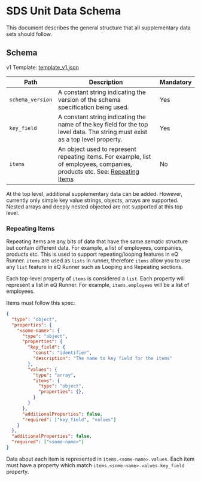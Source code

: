 # SDS Unit Data Schema

This document describes the general structure that all supplementary data sets should follow.

## Schema

v1 Template: [template_v1.json](schemas/template_v1.json)

| Path                           | Description                                                                                                                                    | Mandatory |
|--------------------------------|------------------------------------------------------------------------------------------------------------------------------------------------|-----------|
| `schema_version`               | A constant string indicating the version of the schema specification being used.                                                               | Yes       |
| `key_field`                    | A constant string indicating the name of the key field for the top level data. The string must exist as a top level property.                  | Yes       |
| `items`                        | An object used to represent repeating items. For example, list of employees, companies, products etc. See: [Repeating Items](#repeating-items) | No        |

At the top level, additional supplementary data can be added. However, currently only simple key value strings, objects, arrays are supported. Nested arrays and deeply nested objected are not supported at this top level.

### Repeating Items

Repeating items are any bits of data that have the same sematic structure but contain different data. For example, a list of employees, companies, products etc.
This is used to support repeating/looping features in eQ Runner. `items` are used as `lists` in runner, therefore `items` allow you to use any `list` feature in eQ Runner such as Looping and Repeating sections.

Each top-level property of `items` is considered a `list`. Each property will represent a list in eQ Runner. For example, `items.employees` will be a list of employees. 

Items must follow this spec:

```json
{
  "type": "object",
  "properties": {
    "<some-name>": {
      "type": "object",
      "properties": {
        "key_field": {
          "const": "identifier",
          "description": "The name to key field for the items"
        },
        "values": {
          "type": "array",
          "items": {
            "type": "object",
            "properties": {},
          }
        }
      },
      "additionalProperties": false,
      "required": ["key_field", "values"]
    }
  },
  "additionalProperties": false,
  "required": ["<some-name>"]
}
```

Data about each item is represented in `items.<some-name>.values`. Each item must have a property which match `items.<some-name>.values.key_field` property.

